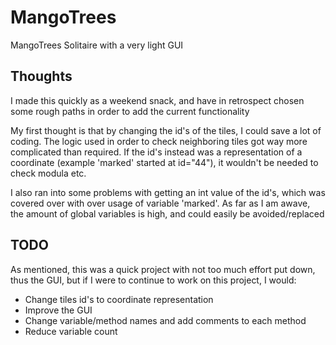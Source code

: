# MangoTrees
MangoTrees Solitaire with a very light GUI


## Thoughts

I made this quickly as a weekend snack, and have in retrospect chosen some rough paths in order to add the current functionality

My first thought is that by changing the id's of the tiles, I could save a lot of coding. The logic used in order to check neighboring tiles got way more complicated than required. If the id's instead was a representation of a coordinate (example 'marked' started at id="44"), it wouldn't be needed to check modula etc.

I also ran into some problems with getting an int value of the id's, which was covered over with over usage of variable 'marked'. As far as I am awave, the amount of global variables is high, and could easily be avoided/replaced

## TODO

As mentioned, this was a quick project with not too much effort put down, thus the GUI, but if I were to continue to work on this project, I would:

- Change tiles id's to coordinate representation
- Improve the GUI
- Change variable/method names and add comments to each method
- Reduce variable count


